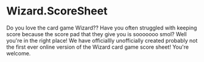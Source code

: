 # Wizard.ScoreSheet
Do you love the card game Wizard?? Have you often struggled with keeping score because the score pad that they give you is sooooooo smol? Well you're in the right place! We have officiallly unofficially created probably not the first ever online version of the Wizard card game score sheet! You're welcome.
